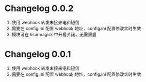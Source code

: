 # Changelog 0.0.2
1. 使用 webhook 转发未接来电和短信
2. 需要在 config.ini 配置 webhook 地址，config.ini 配置修改实时生效
3. 模块可在 ksu/magisk 中开启关闭，无需重启
# Changelog 0.0.1
1. 使用 webhook 转发未接来电和短信
2. 需要在 config.ini 配置 webhook 地址，config.ini 配置修改实时生效
